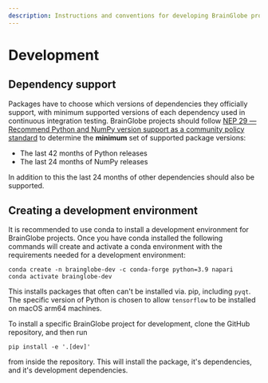 ```yaml
---
description: Instructions and conventions for developing BrainGlobe projects
---
```


# Development

## Dependency support
Packages have to choose which versions of dependencies they officially support,
with minimum supported versions of each dependency used in continuous
integration testing. BrainGlobe projects should follow
[NEP 29 — Recommend Python and NumPy version support as a community policy
standard](https://numpy.org/neps/nep-0029-deprecation_policy.html) to
determine the **minimum** set of supported package versions:

- The last 42 months of Python releases
- The last 24 months of NumPy releases

In addition to this the last 24 months of other dependencies should also be
supported.


## Creating a development environment

It is recommended to use conda to install a development environment for
BrainGlobe projects. Once you have conda installed the following commands
will create and activate a conda environment with the requirements needed
for a development environment:

```
conda create -n brainglobe-dev -c conda-forge python=3.9 napari
conda activate brainglobe-dev
```

This installs packages that often can't be installed via. pip, including
`pyqt`. The specific version of Python is chosen to allow `tensorflow` to be
installed on macOS arm64 machines.

To install a specific BrainGlobe project for  development, clone the
GitHub repository, and then run

```
pip install -e '.[dev]'
```

from inside the repository. This will install the package, it's dependencies,
and it's development dependencies.
